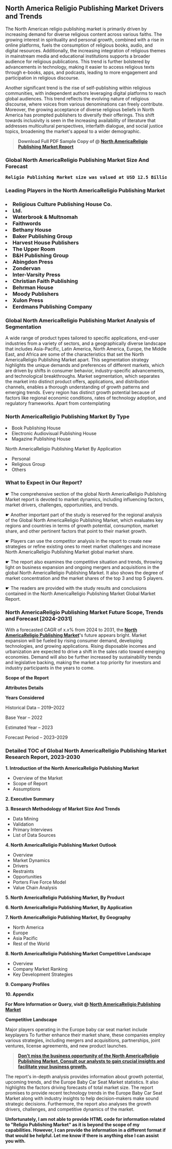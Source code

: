 <p><h2>North America Religio Publishing Market Drivers and Trends</h2><p>The North American religio publishing market is primarily driven by increasing demand for diverse religious content across various faiths. The growing interest in spirituality and personal growth, combined with a rise in online platforms, fuels the consumption of religious books, audio, and digital resources. Additionally, the increasing integration of religious themes in mainstream media and educational institutions supports a broader audience for religious publications. This trend is further bolstered by advancements in technology, making it easier to access religious texts through e-books, apps, and podcasts, leading to more engagement and participation in religious discourse.</p><p>Another significant trend is the rise of self-publishing within religious communities, with independent authors leveraging digital platforms to reach global audiences. This trend reflects the evolving nature of religious discourse, where voices from various denominations can freely contribute. Moreover, the growing acceptance of diverse religious beliefs in North America has prompted publishers to diversify their offerings. This shift towards inclusivity is seen in the increasing availability of literature that addresses multicultural perspectives, interfaith dialogue, and social justice topics, broadening the market's appeal to a wider demographic.</p></p><blockquote id="" class=""><strong>Download Full PDF Sample Copy of @&nbsp;<a href="https://www.verifiedmarketreports.com/download-sample/?rid=327868&utm_source=GitHub-Jan&utm_medium=285" target="_blank">North AmericaReligio Publishing Market Report</a>&nbsp;&nbsp;</strong></blockquote><h3 id="" class=""><strong>Global&nbsp;North AmericaReligio Publishing Market Size And Forecast</strong></h3><pre class="reader-text-block__code-block"><strong>Religio Publishing Market size was valued at USD 12.5 Billion in 2022 and is projected to reach USD 20 Billion by 2030, growing at a CAGR of 7.5% from 2024 to 2030.</strong></pre><h3 id="" class="">Leading Players in the&nbsp;North AmericaReligio Publishing Market</h3><h3 class=""></Li><Li>Religious Culture Publishing House Co.</Li><Li> Ltd.</Li><Li> Waterbrook & Multnomah</Li><Li> Faithwords</Li><Li> Bethany House</Li><Li> Baker Publishing Group</Li><Li> Harvest House Publishers</Li><Li> The Upper Room</Li><Li> B&H Publishing Group</Li><Li> Abingdon Press</Li><Li> Zondervan</Li><Li> Inter-Varsity Press</Li><Li> Christian Faith Publishing</Li><Li> Behrman House</Li><Li> Moody Publishers</Li><Li> Xulon Press</Li><Li> Eerdmans Publishing Company</h3><h3 id="" class="">Global&nbsp;North AmericaReligio Publishing Market Analysis of Segmentation</h3><p id="" class="">A wide range of product types tailored to specific applications, end-user industries from a variety of sectors, and a geographically diverse landscape that includes Asia-Pacific, Latin America, North America, Europe, the Middle East, and Africa are some of the characteristics that set the North AmericaReligio Publishing Market apart. This segmentation strategy highlights the unique demands and preferences of different markets, which are driven by shifts in consumer behavior, industry-specific advancements, and technological breakthroughs. Market segmentation, which separates the market into distinct product offers, applications, and distribution channels, enables a thorough understanding of growth patterns and emerging trends. Every region has distinct growth potential because of factors like regional economic conditions, rates of technology adoption, and regulatory frameworks. Apart from contemplating</p><h3 id="" class="">North AmericaReligio Publishing Market&nbsp;By Type</h3><p></Li><Li>Book Publishing House</Li><Li> Electronic Audiovisual Publishing House</Li><Li> Magazine Publishing House</p><div class="" data-test-id=""><p>North AmericaReligio Publishing Market&nbsp;By Application</p></div><p class=""></Li><Li>Personal</Li><Li> Religious Group</Li><Li> Others</p><div class="" data-test-id=""><h3><span class="">What to Expect in Our Report?</span></h3></div><div class="" data-test-id=""><p><span class="">☛ The comprehensive section of the global North AmericaReligio Publishing Market report is devoted to market dynamics, including influencing factors, market drivers, challenges, opportunities, and trends.</span></p></div><div class="" data-test-id=""><p><span class="">☛ Another important part of the study is reserved for the regional analysis of the Global North AmericaReligio Publishing Market, which evaluates key regions and countries in terms of growth potential, consumption, market share, and other pertinent factors that point to their market growth.</span></p></div><div class="" data-test-id=""><p><span class="">☛ Players can use the competitor analysis in the report to create new strategies or refine existing ones to meet market challenges and increase North AmericaReligio Publishing Market global market share.</span></p></div><div class="" data-test-id=""><p><span class="">☛ The report also examines the competitive situation and trends, throwing light on business expansion and ongoing mergers and acquisitions in the global North AmericaReligio Publishing Market. It also shows the degree of market concentration and the market shares of the top 3 and top 5 players.</span></p></div><div class="" data-test-id=""><p><span class="">☛ The readers are provided with the study results and conclusions contained in the North AmericaReligio Publishing Market Global Market Report.</span></p></div><div class="" data-test-id=""><h3><span class="">North AmericaReligio Publishing Market Future Scope, Trends and Forecast [2024-2031]</span></h3></div><div class="" data-test-id=""><p><span class="">With a forecasted CAGR of x.x% from 2024 to 2031, the <strong><a href="https://www.verifiedmarketreports.com/download-sample/?rid=327868&utm_source=GitHub-Jan&utm_medium=285" target="_blank">North AmericaReligio Publishing Market</a>'</strong>s future appears bright. Market expansion will be fueled by rising consumer demand, developing technologies, and growing applications. Rising disposable incomes and urbanization are expected to drive a shift in the sales ratio toward emerging economies. Demand will also be further increased by sustainability trends and legislative backing, making the market a top priority for investors and industry participants in the years to come.</span></p><p id="ember66" class="ember-view reader-text-block__paragraph"><strong>Scope of the Report</strong></p><p id="ember67" class="ember-view reader-text-block__paragraph"><strong>Attributes Details</strong></p><p id="ember68" class="ember-view reader-text-block__paragraph"><strong>Years Considered</strong></p><p id="ember69" class="ember-view reader-text-block__paragraph">Historical Data &ndash; 2019&ndash;2022</p><p id="ember70" class="ember-view reader-text-block__paragraph">Base Year &ndash; 2022</p><p id="ember71" class="ember-view reader-text-block__paragraph">Estimated Year &ndash; 2023</p><p id="ember72" class="ember-view reader-text-block__paragraph">Forecast Period &ndash; 2023&ndash;2029</p></div><h3 id="" class="">Detailed TOC of Global North AmericaReligio Publishing Market Research Report, 2023-2030</h3><p id="" class=""><strong>1. Introduction of the North AmericaReligio Publishing Market</strong></p><ul><li>Overview of the Market</li><li>Scope of Report</li><li>Assumptions</li></ul><p id="" class=""><strong>2. Executive Summary</strong></p><p id="" class=""><strong>3. Research Methodology of Market Size And Trends</strong></p><ul><li>Data Mining</li><li>Validation</li><li>Primary Interviews</li><li>List of Data Sources</li></ul><p id="" class=""><strong>4. North AmericaReligio Publishing Market Outlook</strong></p><ul><li>Overview</li><li>Market Dynamics</li><li>Drivers</li><li>Restraints</li><li>Opportunities</li><li>Porters Five Force Model</li><li>Value Chain Analysis</li></ul><p id="" class=""><strong>5. North AmericaReligio Publishing Market, By Product</strong></p><p id="" class=""><strong>6. North AmericaReligio Publishing Market, By Application</strong></p><p id="" class=""><strong>7. North AmericaReligio Publishing Market, By Geography</strong></p><ul><li>North America</li><li>Europe</li><li>Asia Pacific</li><li>Rest of the World</li></ul><p id="" class=""><strong>8. North AmericaReligio Publishing Market Competitive Landscape</strong></p><ul><li>Overview</li><li>Company Market Ranking</li><li>Key Development Strategies</li></ul><p id="" class=""><strong>9. Company Profiles</strong></p><p id="" class=""><strong>10. Appendix</strong></p><p><strong>For More Information or Query, visit&nbsp;@ <a href="https://www.verifiedmarketreports.com/product/religio-publishing-market/" target="_blank">North AmericaReligio Publishing Market</a></strong></p><p id="ember61" class="ember-view reader-text-block__paragraph"><strong>Competitive Landscape</strong></p><p id="ember62" class="ember-view reader-text-block__paragraph">Major players operating in the Europe baby car seat market include keyplayers To further enhance their market share, these companies employ various strategies, including mergers and acquisitions, partnerships, joint ventures, license agreements, and new product launches.</p><blockquote id="ember63" class="ember-view reader-text-block__blockquote"><strong><a href="https://www.verifiedmarketreports.com/download-sample/?rid=327868&utm_source=GitHub-Jan&utm_medium=285" target="_blank">Don&rsquo;t miss the business opportunity of the North AmericaReligio Publishing Market. Consult our analysts to gain crucial insights and facilitate your business growth.</a></strong></blockquote><p id="ember64" class="ember-view reader-text-block__paragraph">The report's in-depth analysis provides information about growth potential, upcoming trends, and the Europe Baby Car Seat Market statistics. It also highlights the factors driving forecasts of total market size. The report promises to provide recent technology trends in the Europe Baby Car Seat Market along with industry insights to help decision-makers make sound strategic decisions. Furthermore, the report also analyses the growth drivers, challenges, and competitive dynamics of the market.</p><p class="ember-view reader-text-block__paragraph"><strong>Unfortunately, I am not able to provide HTML code for information related to "Religio Publishing Market" as it is beyond the scope of my capabilities. However, I can provide the information in a different format if that would be helpful. Let me know if there is anything else I can assist you with.</strong></p>
